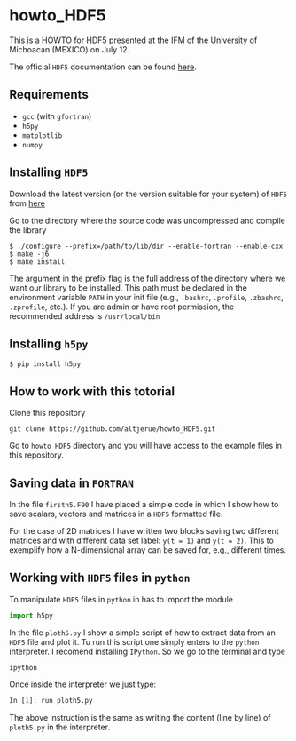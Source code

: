 # howto_HDF5
This is a HOWTO for HDF5 presented at the IFM of the University of Michoacan (MEXICO) on July 12.

The official `HDF5` documentation can be found [here](https://portal.hdfgroup.org/display/HDF5/HDF5).

## Requirements

- `gcc` (with `gfortran`)
- `h5py`
- `matplotlib`
- `numpy`

## Installing `HDF5`

Download the latest version (or the version suitable for your system) of `HDF5` from [here](https://www.hdfgroup.org/downloads/hdf5/source-code/)

Go to the directory where the source code was uncompressed and compile the library

```
$ ./configure --prefix=/path/to/lib/dir --enable-fortran --enable-cxx
$ make -j6
$ make install
```

The argument in the prefix flag is the full address of the directory where we want our library to be installed. This path must be declared in the environment variable `PATH` in your init file (e.g., `.bashrc`, `.profile`, `.zbashrc`, `.zprofile`, etc.). If you are admin or have root permission, the recommended address is `/usr/local/bin`


## Installing `h5py`

```shell
$ pip install h5py
```

## How to work with this totorial

Clone this repository

```shell
git clone https://github.com/altjerue/howto_HDF5.git
```

Go to `howto_HDF5` directory and you will have access to the example files in this repository.

## Saving data in `FORTRAN`

In the file `firsth5.F90` I have placed a simple code in which I show how to save scalars, vectors and matrices in a `HDF5` formatted file.

For the case of 2D matrices I have written two blocks saving two different matrices and with different data set label: `y(t = 1)` and `y(t = 2)`. This to exemplify how a N-dimensional array can be saved for, e.g., different times.

## Working with `HDF5` files in `python`

To manipulate `HDF5` files in `python` in has to import the module

```python
import h5py
```

In the file `ploth5.py` I show a simple script of how to extract data from an `HDF5` file and plot it. Tu run this script one simply enters to the `python` interpreter. I recomend installing `IPython`. So we go to the terminal and type

```shell
ipython
```

Once inside the interpreter we just type:

```python
In [1]: run ploth5.py
```

The above instruction is the same as writing the content (line by line) of `ploth5.py` in the interpreter.
